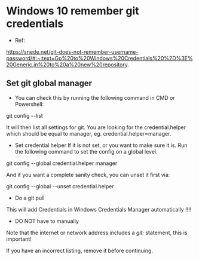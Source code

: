 
# Windows 10 remember git credentials

- Ref:

https://snede.net/git-does-not-remember-username-password/#:~:text=Go%20to%20Windows%20Credentials%20%2D%3E%20Generic,in%20to%20a%20new%20repository.

## Set git global manager

- You can check this by running the following command in CMD or Powershell:

git config --list

It will then list all settings for git. You are looking for the credential.helper which should be equal to manager, eg. credential.helper=manager.

- Set credential helper
If it is not set, or you want to make sure it is. Run the following command to set the config on a global level.

git config --global credential.helper manager

And if you want a complete sanity check, you can unset it first via:

git config --global --unset credential.helper

- Do a git pull

This will add Credentials in Windows Credentials Manager automatically !!!!

- DO NOT have to manually 

Note that the internet or network address includes a *git:* statement, this is important!

If you have an incorrect listing, remove it before continuing.




